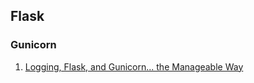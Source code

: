 
## Flask


### Gunicorn

1. [Logging, Flask, and Gunicorn... the Manageable Way](https://trstringer.com/logging-flask-gunicorn-the-manageable-way/)
